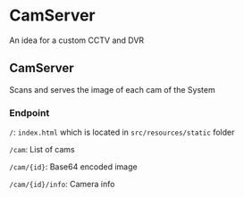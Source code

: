 # CamServer

An idea for a custom CCTV and DVR

## CamServer

Scans and serves the image of each cam of the System

### Endpoint

`/`: `index.html` which is located in `src/resources/static` folder

`/cam`: List of cams

`/cam/{id}`: Base64 encoded image

`/cam/{id}/info`: Camera info